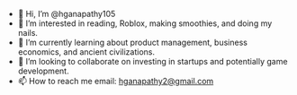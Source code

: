 - 👋 Hi, I’m @hganapathy105
- 👀 I’m interested in reading, Roblox, making smoothies, and doing my nails.
- 🌱 I’m currently learning about product management, business economics, and ancient civilizations.
- 💞️ I’m looking to collaborate on investing in startups and potentially game development.
- 📫 How to reach me email: hganapathy2@gmail.com

<!---
hganapathy105/hganapathy105 is a ✨ special ✨ repository because its `README.md` (this file) appears on your GitHub profile.
You can click the Preview link to take a look at your changes.
--->
